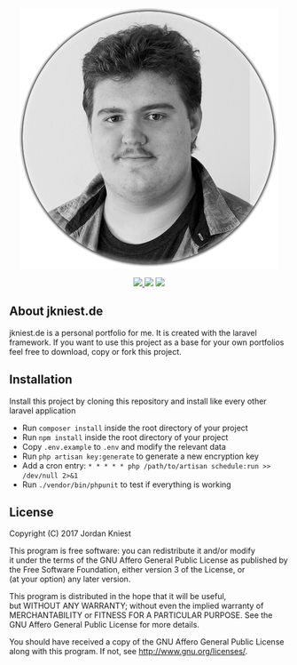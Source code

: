 <p align="center">
    <img src="docs/logo.png">
</p>

<p align="center">
    <a href="https://travis-ci.com/jkniest/jkniest.de">
        <img src="https://api.travis-ci.com/jkniest/jkniest.de.svg?token=V2HFFCLc6NVnxsqjqD9v&branch=develop">
    </a> <img src="https://img.shields.io/badge/Version-1.0%20(DEV)-yellow.svg"> 
    <a href="https://laravel.com">
        <img src="https://img.shields.io/badge/Laravel-5.4.23-blue.svg">
    </a> 
    
## About jkniest.de

jkniest.de is a personal portfolio for me. It is created with the laravel framework. If you want to use
this project as a base for your own portfolios feel free to download, copy or fork this project.


## Installation

Install this project by cloning this repository and install like every other laravel application

- Run `composer install` inside the root directory of your project
- Run `npm install` inside the root directory of your project
- Copy `.env.example` to `.env` and modify the relevant data
- Run `php artisan key:generate` to generate a new encryption key
- Add a cron entry: `* * * * * php /path/to/artisan schedule:run >> /dev/null 2>&1`
- Run `./vendor/bin/phpunit` to test if everything is working


## License

Copyright (C) 2017 Jordan Kniest   
   
This program is free software: you can redistribute it and/or modify   
it under the terms of the GNU Affero General Public License as published by   
the Free Software Foundation, either version 3 of the License, or   
(at your option) any later version.   
   
This program is distributed in the hope that it will be useful,   
but WITHOUT ANY WARRANTY; without even the implied warranty of   
MERCHANTABILITY or FITNESS FOR A PARTICULAR PURPOSE.  See the   
GNU Affero General Public License for more details.   
   
You should have received a copy of the GNU Affero General Public License   
along with this program.  If not, see <http://www.gnu.org/licenses/>.